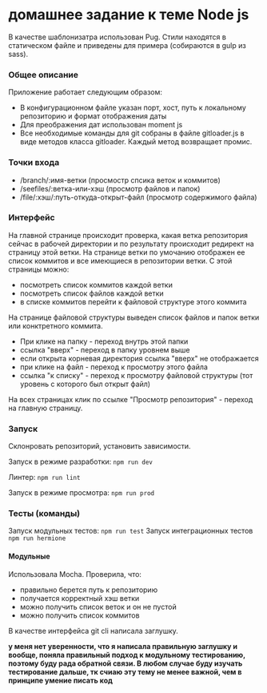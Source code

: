 # домашнее задание к теме Node js

В качестве шаблонизатра использован Pug. Стили находятся в статическом файле и приведены для примера (собираются в gulp из sass).

### Общее описание
Приложение работает следующим образом: 
* В конфигурационном файле указан порт, хост, путь к локальному репозиторию и формат отображения даты
* Для преображения дат использован moment js
* Все необходимые команды для git собраны в файле gitloader.js в виде методов класса gitloader. Каждый метод возвращает промис.

### Точки входа
* /branch/:имя-ветки (просмостр спсика веток и коммитов)
* /seefiles/:ветка-или-хэш (просмотр файлов и папок)
* /file/:хэш/:путь-откуда-открыт-файл (просмотр содержимого файла)

### Интерфейс 

На главной странице происходит проверка, какая ветка репозитория сейчас в рабочей директории и по результату происходит редирект на страницу этой ветки. На странице ветки по умочанию отображен ее список коммитов и все имеющиеся в репозитории ветки. С этой страницы можно: 
* посмотреть список коммитов каждой ветки
* посмотреть список файлов каждой ветки
* в списке коммитов перейти к файловой структуре этого коммита

На странице файловой структуры выведен список файлов и папок ветки или конктретного коммита.
* При клике на папку - переход внутрь этой папки
* ссылка "вверх" - переход в папку уровнем выше
* если открыта корневая директория ссылка "вверх" не отображается
* при клике на файл - переход к просмотру этого файла
* ссылка "к списку" - переход к просмотру файловой структуры (тот уровень с которого был открыт файл)

На всех страницах клик по ссылке "Просмотр репозитория" - переход на главную страницу.

### Запуск
Склонровать репозиторий, установить зависимости. 

Запуск в режиме разработки: ```npm run dev```

Линтер: ```npm run lint```

Запуск в режиме просмотра: ```npm run prod```

### Тесты (команды)
Запуск модульных тестов: ``` npm run test ```
Запуск интеграционных тестов ``` npm run hermione ```

#### Модульные
Использовала Mocha. Проверила, что: 
* правильно берется путь к репозиторию
* получается корректный хэш ветки
* можно получить список веток и он не пустой
* можно получить список коммитов

В качестве интерфейса git cli написала заглушку. 

__у меня нет уверенности, что я написала правильную заглушку и вообще, поняла правильный подход к модульному тестированию, поэтому буду рада обратной связи. В любом случае буду изучать тестирование дальше, тк счиаю эту тему не менее важной, чем в принципе умение писать код__
